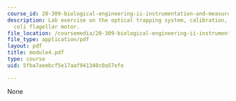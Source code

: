 ```yaml
---
course_id: 20-309-biological-engineering-ii-instrumentation-and-measurement-fall-2006
description: Lab exercise on the optical trapping system, calibration, and the E.
  coli flagellar motor.
file_location: /coursemedia/20-309-biological-engineering-ii-instrumentation-and-measurement-fall-2006/5fba7aeebcf5e17aaf941340c0a57efe_module4.pdf
file_type: application/pdf
layout: pdf
title: module4.pdf
type: course
uid: 5fba7aeebcf5e17aaf941340c0a57efe

---
```

None